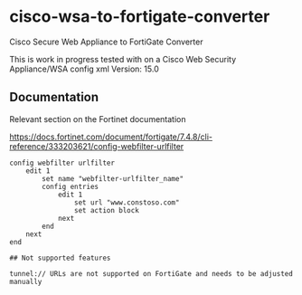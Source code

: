 # cisco-wsa-to-fortigate-converter
Cisco Secure Web Appliance to FortiGate Converter

This is work in progress tested with on a Cisco Web Security Appliance/WSA config xml Version: 15.0

## Documentation

Relevant section on the Fortinet documentation


https://docs.fortinet.com/document/fortigate/7.4.8/cli-reference/333203621/config-webfilter-urlfilter

```
config webfilter urlfilter
    edit 1
        set name "webfilter-urlfilter_name"
        config entries
            edit 1
                set url "www.constoso.com"
                set action block
            next
        end
    next
end

## Not supported features

tunnel:// URLs are not supported on FortiGate and needs to be adjusted manually
